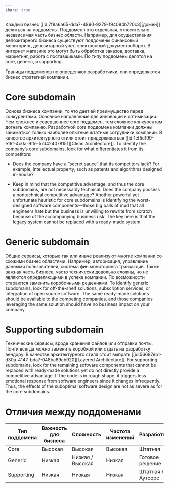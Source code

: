 ```yaml
---
share: true
---
```


Каждый бизнес [[id:7f8a6a65-dda7-4890-9279-f94084b720c3][домен]] делиться на поддомены. Поддоменн это отдельная, относительно независимая часть бизнес области. Например, для осуществления депозитарного бизнеса существуют поддомены финансовый мониторинг, депозитарный учет, электронный документооборот. В интернет магазине это могут быть обработка заказов, доставка, маркетинг, работа с поставщиками. По типу поддомены делятся на core, generic, и supporting.

Границы поддоменов не определяют разработчики, они определяются бизнес стратегией компании.

# Core subdomain

Основа бизнеса компании, то что дает ей преимущество перед конкурентами. Основное направление для инноваций и оптимизации. Чем сложнее и совершеннее core поддомен, тем сложнее конкурентам догнать компанию.
Разработкой core поддомена компании должны заниматься только наиболее опытные штатные сотрудники компании. В качестве архитектурного стиля стоит придерживаться [[id:1ef5c199-e16f-4c0a-9ffe-57d424078151][Clean Architecture]].
To identify the company’s core subdomains, look for what differentiates it from its competitors:
* Does the company have a “secret sauce” that its competitors lack? For example, intellectual property, such as patents and algorithms designed in-house?
- Keep in mind that the competitive advantage, and thus the core subdomains, are not necessarily technical. Does the company possess a nontechnical competitive advantage? Another powerful yet unfortunate heuristic for core subdomains is identifying the worst-designed software components—those big balls of mud that all engineers hate but the business is unwilling to rewrite from scratch because of the accompanying business risk. The key here is that the legacy system cannot be replaced with a ready-made system.

# Generic subdomain

Общие сервисы, которые так или иначе реализуют многие компании со схожими бизнес областями. Например, авторизация, управление данными пользователей, система фин мониторинга транзакций. Также важная часть бизнеса, часто технически довольно сложны, но не являются определяющими в успехе компании. По возможности стараются заменить коробочными решениями.
To identify generic subdomains, look for off-the-shelf solutions, subscription services, or integration of open source software. The same ready-made solutions should be available to the competing companies, and those companies leveraging the same solution should have no business impact on your company.

# Supporting subdomain

Технические сервисы, вроде хранения файлов или отправки почты. Почти всегда можно заменить коробкой или отдать на разработку вендору.
В качестве архитектурного стиля стоит выбрать [[id:56687eb1-d30a-4147-bda7-048ba89cb920][Layered Architecture]].
For supporting subdomains, look for the remaining software components that cannot be replaced with ready-made solutions yet do not directly provide a competitive advantage. If the code is in rough shape, it triggers less emotional response from software engineers since it changes infrequently. Thus, the effects of the suboptimal software design are not as severe as for the core subdomains.

# Отличия между поддоменами

| Тип поддомена | Важность для бизнеса | Сложность        | Частота изменений | Разработка        | Проблемы   |
| ------------- | ------------------------- | ---------------- | ----------------- | ----------------- | ---------- |
| Core          | Высокая                        | Высокая          | Высокая           | Штатная           | Интересные |
| Generic       | Низкая                       | Низкая / Высокая | Низкая            | Готовое решение   | Решенные   |
| Supporting    | Низкая                       | Низкая           | Низкая            | Штатная / Аутсорс | Очевидные  | 